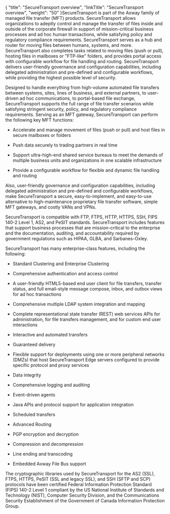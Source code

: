{
    "title": "SecureTransport overview",
    "linkTitle": "SecureTransport overview",
    "weight": "50"
}SecureTransport is part of the Axway family of managed file transfer (MFT) products. SecureTransport allows organizations to adeptly control and manage the transfer of files inside and outside of the corporate firewall in support of mission-critical business processes and ad hoc human transactions, while satisfying policy and regulatory compliance requirements. SecureTransport serves as a hub and router for moving files between humans, systems, and more. SecureTransport also completes tasks related to moving files (push or pull), hosting files in mailboxes or "FTP-like" folders, and provides portal access with configurable workflow for file handling and routing. SecureTransport delivers user-friendly governance and configuration capabilities, including delegated administration and pre-defined and configurable workflows, while providing the highest possible level of security.

Designed to handle everything from high-volume automated file transfers between systems, sites, lines of business, and external partners, to user-driven ad hoc communications, to portal-based file exchange, SecureTransport supports the full range of file transfer scenarios while satisfying stringent security, policy, and regulatory compliance requirements. Serving as an MFT gateway, SecureTransport can perform the following key MFT functions:

-   Accelerate and manage movement of files (push or pull) and host files in secure mailboxes or folders
-   Push data securely to trading partners in real time
-   Support ultra-high-end shared service bureaus to meet the demands of multiple business units and organizations in one scalable infrastructure
-   Provide a configurable workflow for flexible and dynamic file handling and routing

Also, user-friendly governance and configuration capabilities, including delegated administration and pre-defined and configurable workflows, make SecureTransport a secure, easy-to-implement, and easy-to-use alternative to high-maintenance proprietary file transfer software, simple MFT gateways, and costly VANs and VPNs.

SecureTransport is compatible with FTP, FTPS, HTTP, HTTPS, SSH, FIPS 140-2 Level 1, AS2, and PeSIT standards. SecureTransport includes features that support business processes that are mission-critical to the enterprise and the documentation, auditing, and accountability required by government regulations such as HIPAA, GLBA, and Sarbanes-Oxley.

SecureTransport has many enterprise-class features, including the following:

-   Standard Clustering and Enterprise Clustering
-   Comprehensive authentication and access control
-   A user-friendly HTML5-based end user client for file transfers, transfer status, and full email-style message compose, inbox, and outbox views for ad hoc transactions
-   Comprehensive multiple LDAP system integration and mapping
-   Complete representational state transfer (REST) web services APIs for administration, for file transfers management, and for custom end user interactions
-   Interactive and automated transfers
-   Guaranteed delivery
-   Flexible support for deployments using one or more peripheral networks (DMZs) that host SecureTransport Edge servers configured to provide specific protocol and proxy services
-   Data integrity
-   Comprehensive logging and auditing
-   Event-driven agents
-   Java APIs and protocol support for application integration
-   Scheduled transfers
-   Advanced Routing
-   PGP encryption and decryption
-   Compression and decompression
-   Line ending and transcoding
-   Embedded Axway File Bus support

The cryptographic libraries used by SecureTransport for the AS2 (SSL), FTPS, HTTPS, PeSIT (SSL and legacy SSL), and SSH (SFTP and SCP) protocols have been certified Federal Information Protection Standard (FIPS) 140-2 Level 1 compliant by the US National Institute of Standards and Technology (NIST), Computer Security Division, and the Communications Security Establishment of the Government of Canada Information Protection Group.
